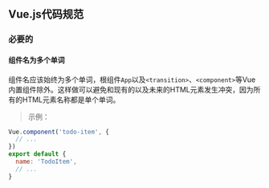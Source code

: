 ## Vue.js代码规范
### 必要的
#### 组件名为多个单词
组件名应该始终为多个单词，根组件`App`以及`<transition>`、`<component>`等Vue内置组件除外。这样做可以避免和现有的以及未来的HTML元素发生冲突，因为所有的HTML元素名称都是单个单词。  
> 示例：  
```javascript
Vue.component('todo-item', {
  // ...
})
export default {
  name: 'TodoItem',
  // ...
}
```